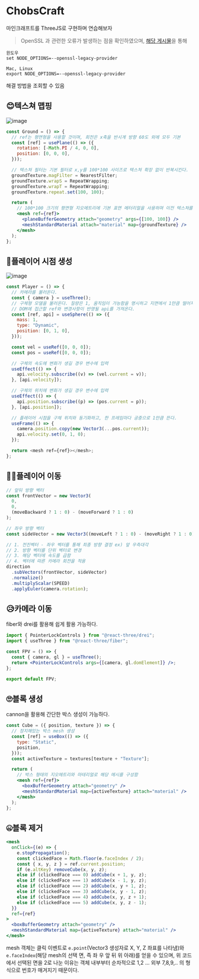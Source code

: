 # ChobsCraft

마인크래프트를 ThreeJS로 구현하며 연습해보자

> OpenSSL 과 관련한 오류가 발생하는 점을 확인하였으며, [해당 게시물](https://velog.io/@kwb020312/%EC%95%8C%EA%B2%8C%EB%90%9C-%EA%B2%83-ERROSSLEVPUNSUPPORTED-%EC%98%A4%EB%A5%98-NODE-%EB%B2%84%EC%A0%84-%EB%8B%A4%EC%9A%B4%ED%95%98%EC%A7%80%EB%A7%88)을 통해

```
윈도우
set NODE_OPTIONS=--openssl-legacy-provider

Mac, Linux
export NODE_OPTIONS=--openssl-legacy-provider
```

해결 방법을 조회할 수 있음

## 😊텍스쳐 맵핑

![image](https://github.com/kwb020312/ChobsCraft/assets/46777310/61b9d080-8b21-4622-a5cf-ce4abe609b45)

```jsx
const Ground = () => {
  // ref는 평면형을 사용할 것이며, 회전은 x축을 반시계 방향 60도 외에 모두 기본
  const [ref] = usePlane(() => ({
    rotation: [-Math.PI / 4, 0, 0],
    position: [0, 0, 0],
  }));

  // 텍스쳐 필터는 기본 필터로 x,y를 100*100 사이즈로 텍스쳐 확장 없이 반복시킨다.
  groundTexture.magFilter = NearestFilter;
  groundTexture.wrapS = RepeatWrapping;
  groundTexture.wrapT = RepeatWrapping;
  groundTexture.repeat.set(100, 100);

  return (
    // 100*100 크기의 평면형 지오메트리에 기본 표면 메터리얼을 사용하며 이전 텍스쳐를 맵핑시킨다.
    <mesh ref={ref}>
      <planeBufferGeometry attach="geometry" args={[100, 100]} />
      <meshStandardMaterial attach="material" map={groundTexture} />
    </mesh>
  );
};
```

## 🤗플레이어 시점 생성

![image](https://github.com/kwb020312/ChobsCraft/assets/46777310/c0cb603a-0fbd-4a4d-be7a-a3a65679986d)

```javascript
const Player = () => {
  // 카메라를 불러온다.
  const { camera } = useThree();
  // 구체형 모델을 불러온다. 질량은 1, 움직임이 가능함을 명시하고 지면에서 1만큼 떨어져있음
  // DOM에 접근할 ref와 변경사항이 반영될 api를 가져온다.
  const [ref, api] = useSphere(() => ({
    mass: 1,
    type: "Dynamic",
    position: [0, 1, 0],
  }));

  const vel = useRef([0, 0, 0]);
  const pos = useRef([0, 0, 0]);

  // 구체의 속도에 변화가 생길 경우 변수에 입력
  useEffect(() => {
    api.velocity.subscribe((v) => (vel.current = v));
  }, [api.velocity]);

  // 구체의 위치에 변화가 생길 경우 변수에 입력
  useEffect(() => {
    api.position.subscribe((p) => (pos.current = p));
  }, [api.position]);

  // 플레이어 시점을 구체 위치와 동기화하고, 한 프레임마다 공중으로 1만큼 뜬다.
  useFrame(() => {
    camera.position.copy(new Vector3(...pos.current));
    api.velocity.set(0, 1, 0);
  });

  return <mesh ref={ref}></mesh>;
};
```

## 👨‍🦰플레이어 이동

```javascript
// 앞뒤 방향 벡터
const frontVector = new Vector3(
  0,
  0,
  (moveBackward ? 1 : 0) - (moveForward ? 1 : 0)
);

// 좌우 방향 벡터
const sideVector = new Vector3((moveLeft ? 1 : 0) - (moveRight ? 1 : 0), 0, 0);

// 1. 전진벡터 - 좌우 벡터를 통해 최종 방향 결정 ex) 앞 우측대각
// 2. 방향 벡터를 단위 벡터로 변경
// 3. 해당 벡터에 속도를 곱함
// 4. 벡터에 따른 카메라 회전을 적용
direction
  .subVectors(frontVector, sideVector)
  .normalize()
  .multiplyScalar(SPEED)
  .applyEuler(camera.rotation);
```

## 😥카메라 이동

fiber와 drei를 활용해 쉽게 활용 가능하다.

```jsx
import { PointerLockControls } from "@react-three/drei";
import { useThree } from "@react-three/fiber";

const FPV = () => {
  const { camera, gl } = useThree();
  return <PointerLockControls args={[camera, gl.domElement]} />;
};

export default FPV;
```

## 🙄블록 생성

cannon을 활용해 간단한 박스 생성이 가능하다.

```jsx
const Cube = ({ position, texture }) => {
  // 정지해있는 박스 mesh 생성
  const [ref] = useBox(() => ({
    type: "Static",
    position,
  }));
  const activeTexture = textures[texture + "Texture"];

  return (
    // 박스 형태의 지오메트리와 마테리얼로 해당 메시를 구성함
    <mesh ref={ref}>
      <boxBufferGeometry attach="geometry" />
      <meshStandardMaterial map={activeTexture} attach="material" />
    </mesh>
  );
};
```

## 🤐블록 제거

```jsx
<mesh
  onClick={(e) => {
    e.stopPropagation();
    const clickedFace = Math.floor(e.faceIndex / 2);
    const { x, y, z } = ref.current.position;
    if (e.altKey) removeCube(x, y, z);
    else if (clickedFace === 0) addCube(x + 1, y, z);
    else if (clickedFace === 1) addCube(x - 1, y, z);
    else if (clickedFace === 2) addCube(x, y + 1, z);
    else if (clickedFace === 3) addCube(x, y - 1, z);
    else if (clickedFace === 4) addCube(x, y, z + 1);
    else if (clickedFace === 5) addCube(x, y, z - 1);
  }}
  ref={ref}
>
  <boxBufferGeometry attach="geometry" />
  <meshStandardMaterial map={activeTexture} attach="material" />
</mesh>
```

mesh 객체는 클릭 이벤트로 `e.point`(Vector3 생성자로 X, Y, Z 좌표를 나타냄)와 `e.faceIndex`(해당 mesh의 선택 면, 즉 좌 우 앞 뒤 위 아래)를 얻을 수 있으며, 위 코드에서 선택된 면을 2로 나눈 이유는 객체 내부부터 순차적으로 1,2 ... 외부 7,8,9,.. 의 형식으로 번호가 매겨지기 때문이다.

